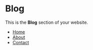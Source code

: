 # Blog

This is the **Blog** section of your website.

- [Home](index.md)
- [About](about.md)
- [Contact](contact.md)
